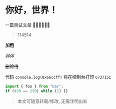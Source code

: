 # 你好，世界！

一篇测试文章 👋🏻👋🏻👋🏻

<!-- more -->

> 114514

**加粗**

_斜体_

~~删除线~~

代码 `console.log(0x66ccff)` 将在控制台打印 `6737151`

```javascript
import { foo } from "bar";
if (438 == 250) while (1) {}
```

> 本文可随意转载/修改, 无需注明出处

<nocopyright value="true"></nocopyright>
